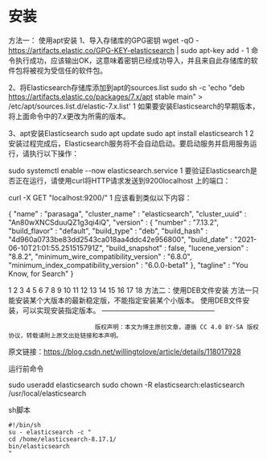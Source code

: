 # 安装
方法一： 使用apt安装
1、导入存储库的GPG密钥
wget -qO - https://artifacts.elastic.co/GPG-KEY-elasticsearch | sudo apt-key add -
1
命令执行成功，应该输出OK，这意味着密钥已经成功导入，并且来自此存储库的软件包将被视为受信任的软件包。

2、将Elasticsearch存储库添加到apt的sources.list
sudo sh -c 'echo "deb https://artifacts.elastic.co/packages/7.x/apt stable main" > /etc/apt/sources.list.d/elastic-7.x.list'
1
如果要安装Elasticsearch的早期版本，将上面命令中的7.x更改为所需的版本。

3、apt安装Elasticsearch
sudo apt update
sudo apt install elasticsearch
1
2
安装过程完成后，Elasticsearch服务将不会自动启动。要启动服务并启用服务运行，请执行以下操作：

sudo systemctl enable --now elasticsearch.service
1
要验证Elasticsearch是否正在运行，请使用curl将HTTP请求发送到9200localhost 上的端口：

curl -X GET "localhost:9200/"
1
应该看到类似以下内容：

{
"name" : "parasaga",
"cluster_name" : "elasticsearch",
"cluster_uuid" : "An80wXNCSduuQZ1g3qi4iQ",
"version" : {
"number" : "7.13.2",
"build_flavor" : "default",
"build_type" : "deb",
"build_hash" : "4d960a0733be83dd2543ca018aa4ddc42e956800",
"build_date" : "2021-06-10T21:01:55.251515791Z",
"build_snapshot" : false,
"lucene_version" : "8.8.2",
"minimum_wire_compatibility_version" : "6.8.0",
"minimum_index_compatibility_version" : "6.0.0-beta1"
},
"tagline" : "You Know, for Search"
}


1
2
3
4
5
6
7
8
9
10
11
12
13
14
15
16
17
18
方法二：使用DEB文件安装
方法一只能安装某个大版本的最新稳定版，不能指定安装某个小版本。
使用DEB文件安装，可以实现安装指定版本。
————————————————

                            版权声明：本文为博主原创文章，遵循 CC 4.0 BY-SA 版权协议，转载请附上原文出处链接和本声明。

原文链接：https://blog.csdn.net/willingtolove/article/details/118017928


运行前命令

sudo useradd elasticsearch
sudo chown -R elasticsearch:elasticsearch /usr/local/elasticsearch

sh脚本
```shell
#!/bin/sh
su - elasticsearch -c "
cd /home/elasticsearch-8.17.1/
bin/elasticsearch
"



```